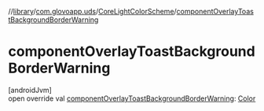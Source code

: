 //[library](../../../index.md)/[com.glovoapp.uds](../index.md)/[CoreLightColorScheme](index.md)/[componentOverlayToastBackgroundBorderWarning](component-overlay-toast-background-border-warning.md)

# componentOverlayToastBackgroundBorderWarning

[androidJvm]\
open override val [componentOverlayToastBackgroundBorderWarning](component-overlay-toast-background-border-warning.md): [Color](https://developer.android.com/reference/kotlin/androidx/compose/ui/graphics/Color.html)

